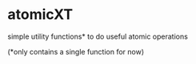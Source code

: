 # atomicXT

simple utility functions* to do useful atomic operations


(*only contains a single function for now)
